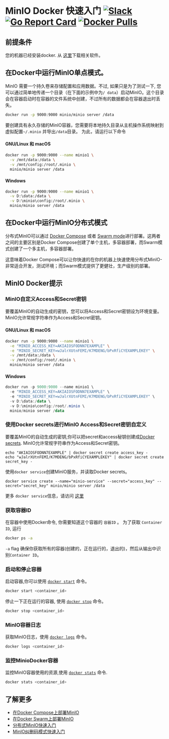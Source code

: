 # MinIO Docker 快速入门 [![Slack](https://slack.min.io/slack?type=svg)](https://slack.min.io) [![Go Report Card](https://goreportcard.com/badge/minio/minio)](https://goreportcard.com/report/minio/minio) [![Docker Pulls](https://img.shields.io/docker/pulls/minio/minio.svg?maxAge=604800)](https://hub.docker.com/r/minio/minio/) 

## 前提条件
您的机器已经安装docker. 从 [这里](https://www.docker.com/community-edition#/download)下载相关软件。

## 在Docker中运行MinIO单点模式。
MinIO 需要一个持久卷来存储配置和应用数据。不过, 如果只是为了测试一下, 您可以通过简单地传递一个目录（在下面的示例中为`/ data`）启动MinIO。这个目录会在容器启动时在容器的文件系统中创建，不过所有的数据都会在容器退出时丢失。

```sh
docker run -p 9000:9000 minio/minio server /data
```

要创建具有永久存储的MinIO容器，您需要将本地持久目录从主机操作系统映射到虚拟配置`~/.minio` 并导出`/data`目录。 为此，请运行以下命令

#### GNU/Linux 和 macOS
```sh
docker run -p 9000:9000 --name minio1 \
  -v /mnt/data:/data \
  -v /mnt/config:/root/.minio \
  minio/minio server /data
```

#### Windows
```sh
docker run -p 9000:9000 --name minio1 \
  -v D:\data:/data \
  -v D:\minio\config:/root/.minio \
  minio/minio server /data
```

## 在Docker中运行MinIO分布式模式
分布式MinIO可以通过 [Docker Compose](https://docs.min.io/cn/deploy-minio-on-docker-compose) 或者 [Swarm mode](https://docs.min.io/cn/deploy-minio-on-docker-swarm)进行部署。这两者之间的主要区别是Docker Compose创建了单个主机，多容器部署，而Swarm模式创建了一个多主机，多容器部署。

这意味着Docker Compose可以让你快速的在你的机器上快速使用分布式MinIO-非常适合开发，测试环境；而Swarm模式提供了更健壮，生产级别的部署。

## MinIO Docker提示

### MinIO自定义Access和Secret密钥
要覆盖MinIO的自动生成的密钥，您可以将Access和Secret密钥设为环境变量。 MinIO允许常规字符串作为Access和Secret密钥。

#### GNU/Linux 和 macOS
```sh
docker run -p 9000:9000 --name minio1 \
  -e "MINIO_ACCESS_KEY=AKIAIOSFODNN7EXAMPLE" \
  -e "MINIO_SECRET_KEY=wJalrXUtnFEMI/K7MDENG/bPxRfiCYEXAMPLEKEY" \
  -v /mnt/data:/data \
  -v /mnt/config:/root/.minio \
  minio/minio server /data
```

#### Windows
```powershell
docker run -p 9000:9000 --name minio1 \
  -e "MINIO_ACCESS_KEY=AKIAIOSFODNN7EXAMPLE" \
  -e "MINIO_SECRET_KEY=wJalrXUtnFEMI/K7MDENG/bPxRfiCYEXAMPLEKEY" \
  -v D:\data:/data \
  -v D:\minio\config:/root/.minio \
  minio/minio server /data
```

### 使用Docker secrets进行MinIO Access和Secret密钥自定义
要覆盖MinIO的自动生成的密钥,你可以把secret和access秘钥创建成[Docker secrets](https://docs.docker.com/engine/swarm/secrets/). MinIO允许常规字符串作为Access和Secret密钥。

```
echo "AKIAIOSFODNN7EXAMPLE" | docker secret create access_key -
echo "wJalrXUtnFEMI/K7MDENG/bPxRfiCYEXAMPLEKEY" | docker secret create secret_key -
```

使用`docker service`创建MinIO服务，并读取Docker secrets。
```
docker service create --name="minio-service" --secret="access_key" --secret="secret_key" minio/minio server /data
```

更多 `docker service`信息，请访问 [这里](https://docs.docker.com/engine/swarm/how-swarm-mode-works/services/)

### 获取容器ID
在容器中使用Docker命令, 你需要知道这个容器的 `容器ID` 。 为了获取 `Container ID`, 运行

```sh
docker ps -a
```

`-a` flag 确保你获取所有的容器(创建的，正在运行的，退出的)，然后从输出中识别`Container ID`。

### 启动和停止容器
启动容器,你可以使用 [`docker start`](https://docs.docker.com/engine/reference/commandline/start/) 命令。

```sh
docker start <container_id>
```

停止一下正在运行的容器, 使用 [`docker stop`](https://docs.docker.com/engine/reference/commandline/stop/) 命令。
```sh
docker stop <container_id>
```

### MinIO容器日志
获取MinIO日志，使用 [`docker logs`](https://docs.docker.com/engine/reference/commandline/logs/) 命令。

```sh
docker logs <container_id>
```

### 监控MinioDocker容器
监控MinIO容器使用的资源,使用 [`docker stats`](https://docs.docker.com/engine/reference/commandline/stats/) 命令.

```sh
docker stats <container_id>
```

## 了解更多


* [在Docker Compose上部署MinIO](https://docs.min.io/cn/deploy-minio-on-docker-compose)
* [在Docker Swarm上部署MinIO](https://docs.min.io/cn/deploy-minio-on-docker-swarm)
* [分布式MinIO快速入门](https://docs.min.io/cn/distributed-minio-quickstart-guide)
* [MinIO纠删码模式快速入门](https://docs.min.io/cn/minio-erasure-code-quickstart-guide)

